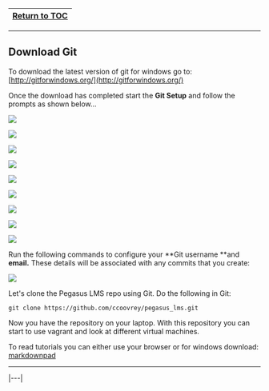 |[Return to TOC](00-Table-of-Contents.md)|
|---|

---

## Download Git

To download the latest version of git for windows go to: [http://gitforwindows.org/](http://gitforwindows.org/)

Once the download has completed start the **Git Setup** and follow the prompts as shown below...

![](assets/18.PNG)

![](assets/19.PNG)

![](assets/20.PNG)

![](assets/20_1.PNG)

![](assets/21.PNG)

![](assets/22.PNG)

![](assets/23.PNG)

![](assets/24.PNG)

![](assets/26.PNG)

 Run the following commands to configure your **Git username **and **email.** These details will be associated with any commits that you create:

![](assets/27.PNG)

Let's clone the Pegasus LMS repo using Git. Do the following in Git:
```
git clone https://github.com/ccoovrey/pegasus_lms.git
```

Now you have the repository on your laptop. With this repository you can start to use 
vagrant and look at different virtual machines.

To read tutorials you can either use your browser or for windows download:
[markdownpad](http://markdownpad.com/)

---

|---|
